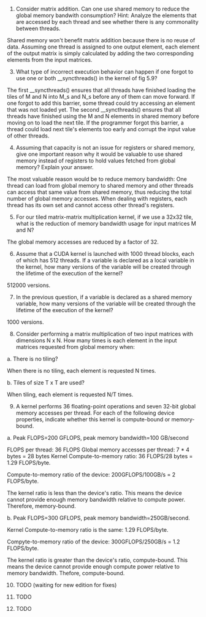 1. Consider matrix addition. Can one use shared memory to reduce the global memory bandwith consumption? Hint: Analyze the elements that are accessed by each thread and see whether there is any commonality between threads.

Shared memory won't benefit matrix addition because there is no reuse of data. Assuming one thread is assigned to one output element, each element of the output matrix is simply calculated by adding the two corresponding elements from the input matrices.

3. What type of incorrect execution behavior can happen if one forgot to use one or both __syncthreads() in the kernel of fig 5.9?

The first __syncthreads() ensures that all threads have finished loading the tiles of M and N into M_s and N_s before any of them can move forward. If one forgot to add this barrier, some thread could try accessing an element that was not loaded yet. The second __syncthreads() ensures that all threads have finished using the M and N elements in shared memory before moving on to load the next tile. If the programmer forgot this barrier, a thread could load next tile's elements too early and corrupt the input value of other threads.

4. Assuming that capacity is not an issue for registers or shared memory, give one important reason why it would be valuable to use shared memory instead of registers to hold values fetched from global memory? Explain your answer.

 The most valuable reason would be to reduce memory bandwidth:  One thread can load from global memory to shared memory and other threads can access that same value from shared memory, thus reducing the total number of global memory accesses. When dealing with registers, each thread has its own set and cannot access other thread's registers.

 5. For our tiled matrix-matrix multiplication kernel, if we use a 32x32 tile, what is the reduction of memory bandwidth usage for input matrices M and N?

 The global memory accesses are reduced by a factor of 32.

6. Assume that a CUDA kernel is launched with 1000 thread blocks, each of which has 512 threads. If a variable is declared as a local variable in the kernel, how many versions of the variable will be created through the lifetime of the execution of the kernel?

512000 versions. 

7. In the previous question, if a variable is declared as a shared memory variable, how many versions of the variable will be created through the lifetime of the execution of the kernel?

1000 versions.

8. Consider performing a matrix multiplication of two input matrices with dimensions N x N. How many times is each element in the input matrices requested from global memory when:

a. There is no tiling?

When there is no tiling, each element is requested N times.

b. Tiles of size T x T are used?

When tiling, each element is requested N/T times.

9. A kernel performs 36 floating-point operations and seven 32-bit global memory accesses per thread. For each of the following device properties, indicate whether this kernel is compute-bound or memory-bound.

a. Peak FLOPS=200 GFLOPS, peak memory bandwidth=100 GB/second

FLOPS per thread: 36 FLOPS
Global memory accesses per thread: 7 * 4 bytes = 28 bytes
Kernel Compute-to-memory ratio: 36 FLOPS/28 bytes = 1.29 FLOPS/byte.

Compute-to-memory ratio of the device: 200GFLOPS/100GB/s = 2 FLOPS/byte.

The kernel ratio is less than the device's ratio. This means the device cannot provide enough memory bandwidth relative to compute power. Therefore, memory-bound. 

b. Peak FLOPS=300 GFLOPS, peak memory bandwidth=250GB/second.

 Kernel Compute-to-memory ratio is the same: 1.29 FLOPS/byte.

 Compyte-to-memory ratio of the device: 300GFLOPS/250GB/s = 1.2 FLOPS/byte.

The kernel ratio is greater than the device's ratio, compute-bound. This means the device cannot provide enough compute power relative to memory bandwidth. Thefore, compute-bound.

10. TODO (waiting for new edition for fixes)

11. TODO

12. TODO

